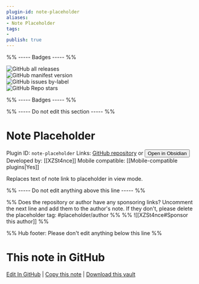 ```yaml
---
plugin-id: note-placeholder
aliases:
- Note Placeholder
tags: 
- 
publish: true
---
```


%% ----- Badges ----- %%

![GitHub all releases](https://img.shields.io/github/downloads/XZSt4nce/note-placeholder/total?color=573E7A&logo=github&style=for-the-badge)   
![GitHub manifest version](https://img.shields.io/github/manifest-json/v/XZSt4nce/note-placeholder?color=573E7A&logo=github&style=for-the-badge)   
![GitHub issues by-label](https://img.shields.io/github/issues/XZSt4nce/note-placeholder/help%20wanted?color=573E7A&logo=github&style=for-the-badge)   
![GitHub Repo stars](https://img.shields.io/github/stars/XZSt4nce/note-placeholder?color=573E7A&logo=github&style=for-the-badge)

%% ----- Badges ----- %%

%% ----- Do not edit this section ----- %%

# Note Placeholder

Plugin ID: `note-placeholder`
Links: [GitHub repository](https://github.com/XZSt4nce/note-placeholder) or [<button id=HH>Open in Obsidian</button>](obsidian://show-plugin?id=note-placeholder)
Developed by: [[XZSt4nce]]
Mobile compatible: [[Mobile-compatible plugins|Yes]]

Replaces text of note link to placeholder in view mode.

%% ----- Do not edit anything above this line ----- %% 

%% Does the repository or author have any sponsoring links? Uncomment the next line and add them to the author's note. If they don't, please delete the placeholder tag: #placeholder/author %%
%% ![[XZSt4nce#Sponsor this author]] %%

%% Hub footer: Please don't edit anything below this line %%

# This note in GitHub

<span class="git-footer">[Edit In GitHub](https://github.dev/obsidian-community/obsidian-hub/blob/main/02%20-%20Community%20Expansions/02.05%20All%20Community%20Expansions/Plugins/note-placeholder.md "git-hub-edit-note") | [Copy this note](https://raw.githubusercontent.com/obsidian-community/obsidian-hub/main/02%20-%20Community%20Expansions/02.05%20All%20Community%20Expansions/Plugins/note-placeholder.md "git-hub-copy-note") | [Download this vault](https://github.com/obsidian-community/obsidian-hub/archive/refs/heads/main.zip "git-hub-download-vault") </span>
